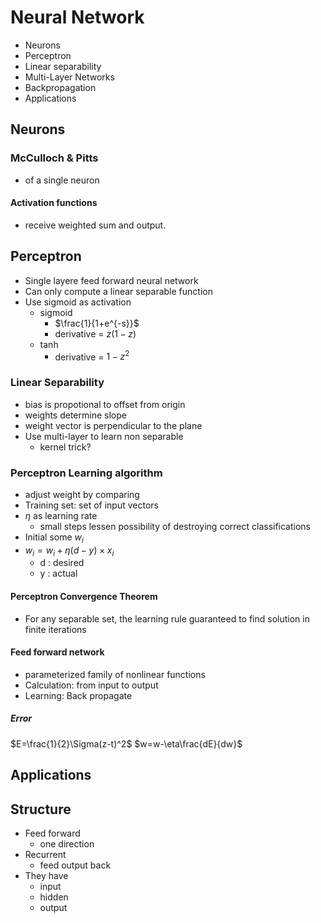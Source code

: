 # Neural Network

+ Neurons
+ Perceptron
+ Linear separability
+ Multi-Layer Networks
+ Backpropagation
+ Applications

## Neurons

### McCulloch &  Pitts

+ of a single neuron

#### Activation functions

+ receive weighted sum and output.

## Perceptron

+ Single layere feed forward neural network
+ Can only compute a linear separable function
+ Use sigmoid as activation
  + sigmoid
    + $\frac{1}{1+e^{-s}}$
    + derivative = $z(1-z)$
  + tanh
    + derivative = $1-z^2$

### Linear Separability

+ bias is propotional to offset from origin
+ weights determine slope
+ weight vector is perpendicular to the plane
+ Use multi-layer to learn non separable
  + kernel trick?

### Perceptron Learning algorithm

+ adjust weight by comparing
+ Training set: set of input vectors
+ $\eta$ as learning rate
  + small steps lessen possibility of destroying correct classifications
+ Initial some $w_i$
+ $w_i = w_i+\eta(d-y)\times x_i$
  + d : desired
  + y : actual

#### Perceptron Convergence Theorem

+ For any separable set, the learning rule guaranteed to find solution in finite iterations

#### Feed forward network

+ parameterized family of nonlinear functions
+ Calculation: from input to output
+ Learning: Back propagate

##### Error

$E=\frac{1}{2}\Sigma(z-t)^2$
$w=w-\eta\frac{dE}{dw}$

## Applications

## Structure

+ Feed forward
  + one direction
+ Recurrent
  + feed output back
+ They have
  + input
  + hidden
  + output
